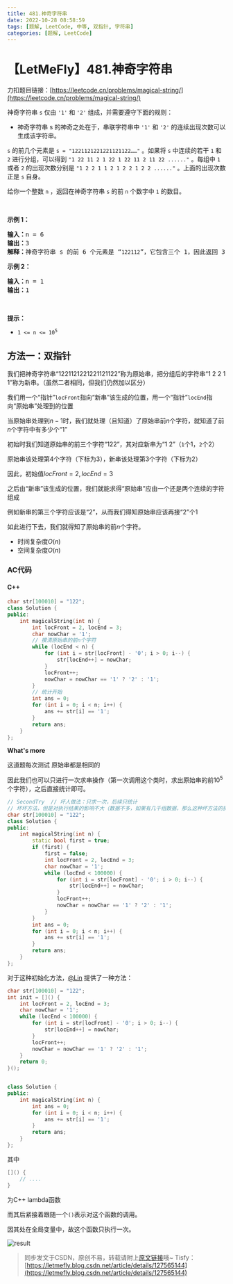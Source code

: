 ```yaml
---
title: 481.神奇字符串
date: 2022-10-28 08:58:59
tags: [题解, LeetCode, 中等, 双指针, 字符串]
categories: [题解, LeetCode]
---
```


# 【LetMeFly】481.神奇字符串

力扣题目链接：[https://leetcode.cn/problems/magical-string/](https://leetcode.cn/problems/magical-string/)

<p>神奇字符串 <code>s</code> 仅由 <code>'1'</code> 和 <code>'2'</code> 组成，并需要遵守下面的规则：</p>

<ul>
	<li>神奇字符串 s 的神奇之处在于，串联字符串中 <code>'1'</code> 和 <code>'2'</code> 的连续出现次数可以生成该字符串。</li>
</ul>

<p><code>s</code> 的前几个元素是 <code>s = "1221121221221121122……"</code> 。如果将 <code>s</code> 中连续的若干 <code>1</code> 和 <code>2</code> 进行分组，可以得到 <code>"1 22 11 2 1 22 1 22 11 2 11 22 ......"</code> 。每组中 <code>1</code> 或者 <code>2</code> 的出现次数分别是 <code>"1 2 2 1 1 2 1 2 2 1 2 2 ......"</code> 。上面的出现次数正是 <code>s</code> 自身。</p>

<p>给你一个整数 <code>n</code> ，返回在神奇字符串 <code>s</code> 的前 <code>n</code> 个数字中 <code>1</code> 的数目。</p>

<p>&nbsp;</p>

<p><strong>示例 1：</strong></p>

<pre>
<strong>输入：</strong>n = 6
<strong>输出：</strong>3
<strong>解释：</strong>神奇字符串 s 的前 6 个元素是 “<code>122112</code>”，它包含三个 1，因此返回 3 。 
</pre>

<p><strong>示例 2：</strong></p>

<pre>
<strong>输入：</strong>n = 1
<strong>输出：</strong>1
</pre>

<p>&nbsp;</p>

<p><strong>提示：</strong></p>

<ul>
	<li><code>1 &lt;= n &lt;= 10<sup>5</sup></code></li>
</ul>


    
## 方法一：双指针

我们把神奇字符串“1221121221221121122”称为原始串，把分组后的字符串“1 2 2 1 1”称为新串。（虽然二者相同，但我们仍然加以区分）

我们用一个“指针”```locFront```指向“新串”该生成的位置，用一个“指针”```locEnd```指向“原始串”处理到的位置

当原始串处理到$n-1$时，我们就处理（且知道）了原始串前$n$个字符，就知道了前$n$个字符中有多少个“1”

初始时我们知道原始串的前三个字符“122”，其对应新串为“1 2”（```1```个1，```2```个2）

原始串该处理第$4$个字符（下标为$3$），新串该处理第$3$个字符（下标为$2$）

因此，初始值$locFront = 2, locEnd = 3$

之后由“新串”该生成的位置，我们就能求得“原始串”应由一个还是两个连续的字符组成

例如新串的第三个字符应该是“2”，从而我们得知原始串应该再接“2”个1

如此进行下去，我们就得知了原始串的前$n$个字符。

+ 时间复杂度$O(n)$
+ 空间复杂度$O(n)$

### AC代码

#### C++

```cpp
char str[100010] = "122";
class Solution {
public:
    int magicalString(int n) {
        int locFront = 2, locEnd = 3;
        char nowChar = '1';
		// 摸清原始串的前n个字符
        while (locEnd < n) {
            for (int i = str[locFront] - '0'; i > 0; i--) {
                str[locEnd++] = nowChar;
            }
            locFront++;
            nowChar = nowChar == '1' ? '2' : '1';
        }
        // 统计开始
        int ans = 0;
        for (int i = 0; i < n; i++) {
            ans += str[i] == '1';
        }
        return ans;
    }
};
```

**What's more**

这道题每次测试 原始串都是相同的

因此我们也可以只进行一次求串操作（第一次调用这个类时，求出原始串的前$10^5$个字符），之后直接统计即可。

```cpp
// SecondTry  // 坏人做法：只求一次，后续只统计
// 坏坏方法，但是对执行结果的影响不大（数据不多，如果有几千组数据，那么这种坏方法的执行总时间将会大大减少）
char str[100010] = "122";
class Solution {
public:
    int magicalString(int n) {
        static bool first = true;
        if (first) {
            first = false;
            int locFront = 2, locEnd = 3;
            char nowChar = '1';
            while (locEnd < 100000) {
                for (int i = str[locFront] - '0'; i > 0; i--) {
                    str[locEnd++] = nowChar;
                }
                locFront++;
                nowChar = nowChar == '1' ? '2' : '1';
            }
        }
        int ans = 0;
        for (int i = 0; i < n; i++) {
            ans += str[i] == '1';
        }
        return ans;
    }
};
```

对于这种初始化方法，[@Lin](https://leetcode.cn/u/lin-uu1/) 提供了一种方法：

```cpp
char str[100010] = "122";
int init = []() {
    int locFront = 2, locEnd = 3;
    char nowChar = '1';
    while (locEnd < 100000) {
        for (int i = str[locFront] - '0'; i > 0; i--) {
            str[locEnd++] = nowChar;
        }
        locFront++;
        nowChar = nowChar == '1' ? '2' : '1';
    }
    return 0;
}();


class Solution {
public:
    int magicalString(int n) {
        int ans = 0;
        for (int i = 0; i < n; i++) {
            ans += str[i] == '1';
        }
        return ans;
    }
};
```

其中

```cpp
[]() {
    // ....
}
```

为C++ lambda函数

而其后紧接着跟随一个```()```表示对这个函数的调用。

因其处在全局变量中，故这个函数只执行一次。

![result](https://cors.tisfy.eu.org/https://img-blog.csdnimg.cn/f466a3a26cf64844966b16fd3682efbf.jpeg#pic_center)

> 同步发文于CSDN，原创不易，转载请附上[原文链接](https://blog.letmefly.xyz/2022/10/28/LeetCode%200481.%E7%A5%9E%E5%A5%87%E5%AD%97%E7%AC%A6%E4%B8%B2/)哦~
> Tisfy：[https://letmefly.blog.csdn.net/article/details/127565144](https://letmefly.blog.csdn.net/article/details/127565144)
